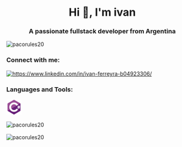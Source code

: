 <h1 align="center">Hi 👋, I'm ivan</h1>
<h3 align="center">A passionate fullstack developer from Argentina</h3>

<p align="left"> <img src="https://komarev.com/ghpvc/?username=pacorules20&label=Profile%20views&color=0e75b6&style=flat" alt="pacorules20" /> </p>

<h3 align="left">Connect with me:</h3>
<p align="left">
<a href="https://linkedin.com/in/https://www.linkedin.com/in/ivan-ferreyra-b04923306/" target="blank"><img align="center" src="https://raw.githubusercontent.com/rahuldkjain/github-profile-readme-generator/master/src/images/icons/Social/linked-in-alt.svg" alt="https://www.linkedin.com/in/ivan-ferreyra-b04923306/" height="30" width="40" /></a>
</p>

<h3 align="left">Languages and Tools:</h3>
<p align="left"> <a href="https://www.w3schools.com/cs/" target="_blank" rel="noreferrer"> <img src="https://raw.githubusercontent.com/devicons/devicon/master/icons/csharp/csharp-original.svg" alt="csharp" width="40" height="40"/> </a> </p>

<p><img align="center" src="https://github-readme-stats.vercel.app/api/top-langs?username=pacorules20&show_icons=true&locale=en&layout=compact" alt="pacorules20" /></p>

<p><img align="center" src="https://github-readme-streak-stats.herokuapp.com/?user=pacorules20&" alt="pacorules20" /></p>
